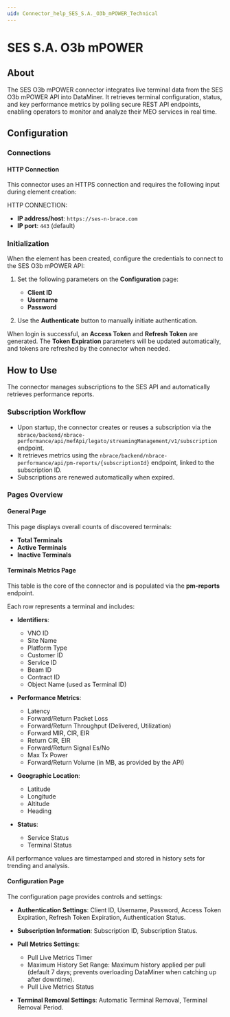```yaml
---
uid: Connector_help_SES_S.A._O3b_mPOWER_Technical
---
```


# SES S.A. O3b mPOWER

## About

The SES O3b mPOWER connector integrates live terminal data from the SES O3b mPOWER API into DataMiner. It retrieves terminal configuration, status, and key performance metrics by polling secure REST API endpoints, enabling operators to monitor and analyze their MEO services in real time.

## Configuration

### Connections

#### HTTP Connection

This connector uses an HTTPS connection and requires the following input during element creation:

HTTP CONNECTION:

- **IP address/host**: `https://ses-n-brace.com`
- **IP port**: `443` (default)

### Initialization

When the element has been created, configure the credentials to connect to the SES O3b mPOWER API:

1. Set the following parameters on the **Configuration** page:

   - **Client ID**
   - **Username**
   - **Password**

1. Use the **Authenticate** button to manually initiate authentication.

When login is successful, an **Access Token** and **Refresh Token** are generated. The **Token Expiration** parameters will be updated automatically, and tokens are refreshed by the connector when needed.

## How to Use

The connector manages subscriptions to the SES API and automatically retrieves performance reports.

### Subscription Workflow

- Upon startup, the connector creates or reuses a subscription via the `nbrace/backend/nbrace-performance/api/mefApi/legato/streamingManagement/v1/subscription` endpoint.
- It retrieves metrics using the `nbrace/backend/nbrace-performance/api/pm-reports/{subscriptionId}` endpoint, linked to the subscription ID.
- Subscriptions are renewed automatically when expired.

### Pages Overview

#### General Page

This page displays overall counts of discovered terminals:

- **Total Terminals**
- **Active Terminals**
- **Inactive Terminals**

#### Terminals Metrics Page

This table is the core of the connector and is populated via the **pm-reports** endpoint.

Each row represents a terminal and includes:

- **Identifiers**:

  - VNO ID
  - Site Name
  - Platform Type
  - Customer ID
  - Service ID
  - Beam ID
  - Contract ID
  - Object Name (used as Terminal ID)

- **Performance Metrics**:

  - Latency
  - Forward/Return Packet Loss
  - Forward/Return Throughput (Delivered, Utilization)
  - Forward MIR, CIR, EIR
  - Return CIR, EIR
  - Forward/Return Signal Es/No
  - Max Tx Power
  - Forward/Return Volume (in MB, as provided by the API)

- **Geographic Location**:

  - Latitude
  - Longitude
  - Altitude
  - Heading

- **Status**:

  - Service Status
  - Terminal Status

All performance values are timestamped and stored in history sets for trending and analysis.

#### Configuration Page

The configuration page provides controls and settings:

- **Authentication Settings**: Client ID, Username, Password, Access Token Expiration, Refresh Token Expiration, Authentication Status.

- **Subscription Information**: Subscription ID, Subscription Status.

- **Pull Metrics Settings**:

  - Pull Live Metrics Timer
  - Maximum History Set Range: Maximum history applied per pull (default 7 days; prevents overloading DataMiner when catching up after downtime).
  - Pull Live Metrics Status

- **Terminal Removal Settings**: Automatic Terminal Removal, Terminal Removal Period.

